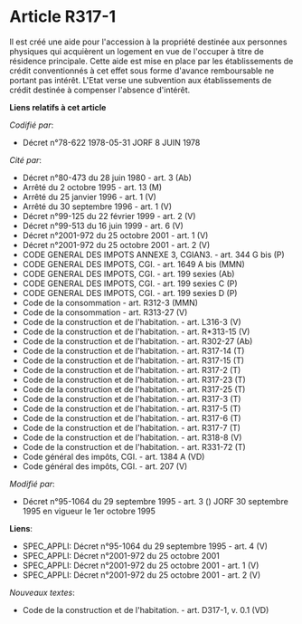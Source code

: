 # Article R317-1

Il est créé une aide pour l'accession à la propriété destinée aux personnes physiques qui acquièrent un logement en vue de
l'occuper à titre de résidence principale. Cette aide est mise en place par les établissements de crédit conventionnés à cet
effet sous forme d'avance remboursable ne portant pas intérêt. L'Etat verse une subvention aux établissements de crédit
destinée à compenser l'absence d'intérêt.

**Liens relatifs à cet article**

_Codifié par_:

  - Décret n°78-622 1978-05-31 JORF 8 JUIN 1978

_Cité par_:

  - Décret n°80-473 du 28 juin 1980 - art. 3 (Ab)
  - Arrêté du 2 octobre 1995 - art. 13 (M)
  - Arrêté du 25 janvier 1996 - art. 1 (V)
  - Arrêté du 30 septembre 1996 - art. 1 (V)
  - Décret n°99-125 du 22 février 1999 - art. 2 (V)
  - Décret n°99-513 du 16 juin 1999 - art. 6 (V)
  - Décret n°2001-972 du 25 octobre 2001 - art. 1 (V)
  - Décret n°2001-972 du 25 octobre 2001 - art. 2 (V)
  - CODE GENERAL DES IMPOTS ANNEXE 3, CGIAN3. - art. 344 G bis (P)
  - CODE GENERAL DES IMPOTS, CGI. - art. 1649 A bis (MMN)
  - CODE GENERAL DES IMPOTS, CGI. - art. 199 sexies (Ab)
  - CODE GENERAL DES IMPOTS, CGI. - art. 199 sexies C (P)
  - CODE GENERAL DES IMPOTS, CGI. - art. 199 sexies D (P)
  - Code de la consommation - art. R312-3 (MMN)
  - Code de la consommation - art. R313-27 (V)
  - Code de la construction et de l'habitation. - art. L316-3 (V)
  - Code de la construction et de l'habitation. - art. R*313-15 (V)
  - Code de la construction et de l'habitation. - art. R302-27 (Ab)
  - Code de la construction et de l'habitation. - art. R317-14 (T)
  - Code de la construction et de l'habitation. - art. R317-15 (T)
  - Code de la construction et de l'habitation. - art. R317-2 (T)
  - Code de la construction et de l'habitation. - art. R317-23 (T)
  - Code de la construction et de l'habitation. - art. R317-25 (T)
  - Code de la construction et de l'habitation. - art. R317-3 (T)
  - Code de la construction et de l'habitation. - art. R317-5 (T)
  - Code de la construction et de l'habitation. - art. R317-6 (T)
  - Code de la construction et de l'habitation. - art. R317-7 (T)
  - Code de la construction et de l'habitation. - art. R318-8 (V)
  - Code de la construction et de l'habitation. - art. R331-72 (T)
  - Code général des impôts, CGI. - art. 1384 A (VD)
  - Code général des impôts, CGI. - art. 207 (V)

_Modifié par_:

  - Décret n°95-1064 du 29 septembre 1995 - art. 3 () JORF 30 septembre 1995 en vigueur le 1er octobre 1995

**Liens**:

  - SPEC_APPLI: Décret n°95-1064 du 29 septembre 1995 - art. 4 (V)
  - SPEC_APPLI: Décret n°2001-972 du 25 octobre 2001
  - SPEC_APPLI: Décret n°2001-972 du 25 octobre 2001 - art. 1 (V)
  - SPEC_APPLI: Décret n°2001-972 du 25 octobre 2001 - art. 2 (V)

_Nouveaux textes_:

  - Code de la construction et de l'habitation. - art. D317-1, v. 0.1 (VD)

